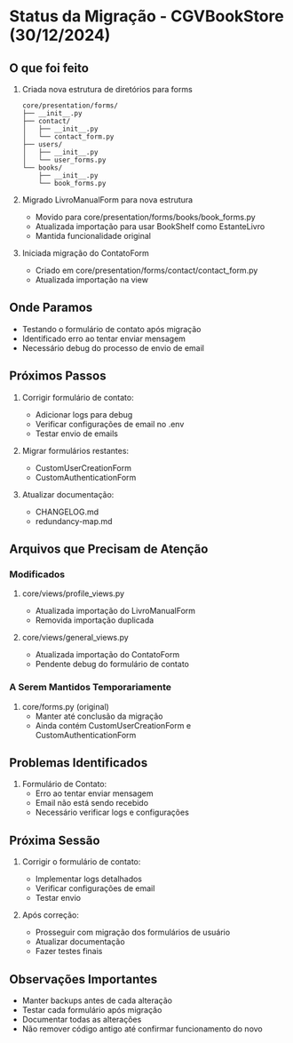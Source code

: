 # Status da Migração - CGVBookStore (30/12/2024)

## O que foi feito
1. Criada nova estrutura de diretórios para forms
   ```
   core/presentation/forms/
   ├── __init__.py
   ├── contact/
   │   ├── __init__.py
   │   └── contact_form.py
   ├── users/
   │   ├── __init__.py
   │   └── user_forms.py
   └── books/
       ├── __init__.py
       └── book_forms.py
   ```

2. Migrado LivroManualForm para nova estrutura
   - Movido para core/presentation/forms/books/book_forms.py
   - Atualizada importação para usar BookShelf como EstanteLivro
   - Mantida funcionalidade original

3. Iniciada migração do ContatoForm
   - Criado em core/presentation/forms/contact/contact_form.py
   - Atualizada importação na view

## Onde Paramos
- Testando o formulário de contato após migração
- Identificado erro ao tentar enviar mensagem
- Necessário debug do processo de envio de email

## Próximos Passos
1. Corrigir formulário de contato:
   - Adicionar logs para debug
   - Verificar configurações de email no .env
   - Testar envio de emails

2. Migrar formulários restantes:
   - CustomUserCreationForm
   - CustomAuthenticationForm

3. Atualizar documentação:
   - CHANGELOG.md
   - redundancy-map.md

## Arquivos que Precisam de Atenção

### Modificados
1. core/views/profile_views.py
   - Atualizada importação do LivroManualForm
   - Removida importação duplicada

2. core/views/general_views.py
   - Atualizada importação do ContatoForm
   - Pendente debug do formulário de contato

### A Serem Mantidos Temporariamente
1. core/forms.py (original)
   - Manter até conclusão da migração
   - Ainda contém CustomUserCreationForm e CustomAuthenticationForm

## Problemas Identificados
1. Formulário de Contato:
   - Erro ao tentar enviar mensagem
   - Email não está sendo recebido
   - Necessário verificar logs e configurações

## Próxima Sessão
1. Corrigir o formulário de contato:
   - Implementar logs detalhados
   - Verificar configurações de email
   - Testar envio
   
2. Após correção:
   - Prosseguir com migração dos formulários de usuário
   - Atualizar documentação
   - Fazer testes finais

## Observações Importantes
- Manter backups antes de cada alteração
- Testar cada formulário após migração
- Documentar todas as alterações
- Não remover código antigo até confirmar funcionamento do novo